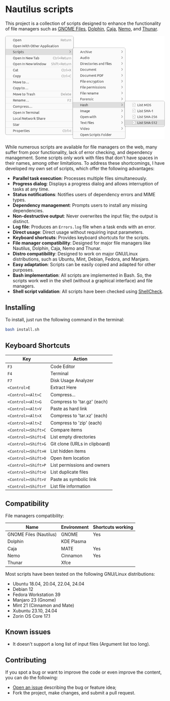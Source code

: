 # Nautilus scripts

This project is a collection of scripts designed to enhance the functionality of file managers such as [GNOME Files](https://gitlab.gnome.org/GNOME/nautilus), [Dolphin](https://github.com/KDE/dolphin), [Caja](https://github.com/mate-desktop/caja), [Nemo](https://github.com/linuxmint/nemo), and [Thunar](https://gitlab.xfce.org/xfce/thunar).

![screenshot](.assets/screenshot.png)

While numerous scripts are available for file managers on the web, many suffer from poor functionality, lack of error checking, and dependency management. Some scripts only work with files that don't have spaces in their names, among other limitations. To address these shortcomings, I have developed my own set of scripts, which offer the following advantages:

- **Parallel task execution**: Processes multiple files simultaneously.
- **Progress dialog**: Displays a progress dialog and allows interruption of tasks at any time.
- **Status notifications**: Notifies users of dependency errors and MIME types.
- **Dependency management**: Prompts users to install any missing dependencies.
- **Non-destructive output**: Never overwrites the input file; the output is distinct.
- **Log file**: Produces an `Errors.log` file when a task ends with an error.
- **Direct usage**: Direct usage without requiring input parameters.
- **Keyboard shortcuts**: Provides keyboard shortcuts for the scripts.
- **File manager compatibility**: Designed for major file managers like Nautilus, Dolphin, Caja, Nemo and Thunar.
- **Distro compatibility**: Designed to work on major GNU/Linux distributions, such as Ubuntu, Mint, Debian, Fedora, and Manjaro.
- **Easy adaptation**: Scripts can be easily copied and adapted for other purposes.
- **Bash implementation**: All scripts are implemented in Bash. So, the scripts work well in the shell (without a graphical interface) and file managers.
- **Shell script validation**: All scripts have been checked using [ShellCheck](https://github.com/koalaman/shellcheck).

## Installing

To install, just run the following command in the terminal:

```sh
bash install.sh
```

## Keyboard Shortcuts

| Key                 | Action                        |
| ------------------- | ----------------------------- |
| `F3`                | Code Editor                   |
| `F4`                | Terminal                      |
| `F7`                | Disk Usage Analyzer           |
| `<Control>E`        | Extract Here                  |
| `<Control><Alt>C`   | Compress...                   |
| `<Control><Alt>G`   | Compress to 'tar.gz' (each)   |
| `<Control><Alt>V`   | Paste as hard link            |
| `<Control><Alt>X`   | Compress to 'tar.xz' (each)   |
| `<Control><Alt>Z`   | Compress to 'zip' (each)      |
| `<Control><Shift>C` | Compare items                 |
| `<Control><Shift>E` | List empty directories        |
| `<Control><Shift>G` | Git clone (URLs in clipboard) |
| `<Control><Shift>H` | List hidden items             |
| `<Control><Shift>O` | Open item location            |
| `<Control><Shift>P` | List permissions and owners   |
| `<Control><Shift>U` | List duplicate files          |
| `<Control><Shift>V` | Paste as symbolic link        |
| `<Control><Shift>Y` | List file information         |

## Compatibility

File managers compatibility:

| Name                   | Environment | Shortcuts working |
| ---------------------- | ----------- | ----------------- |
| GNOME Files (Nautilus) | GNOME       | Yes               |
| Dolphin                | KDE Plasma  |                   |
| Caja                   | MATE        | Yes               |
| Nemo                   | Cinnamon    | Yes               |
| Thunar                 | Xfce        |                   |

Most scripts have been tested on the following GNU/Linux distributions:

- Ubuntu 18.04, 20.04, 22.04, 24.04
- Debian 12
- Fedora Workstation 39
- Manjaro 23 (Gnome)
- Mint 21 (Cinnamon and Mate)
- Xubuntu 23.10, 24.04
- Zorin OS Core 17.1

## Known issues

- It doesn't support a long list of input files (Argument list too long).

## Contributing

If you spot a bug or want to improve the code or even improve the content, you can do the following:

- [Open an issue](https://github.com/cfgnunes/nautilus-scripts/issues/new)
  describing the bug or feature idea;
- Fork the project, make changes, and submit a pull request.
